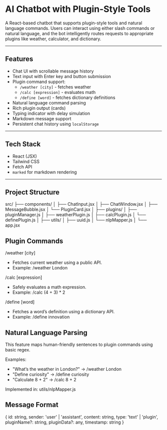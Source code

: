 # AI Chatbot with Plugin-Style Tools

A React-based chatbot that supports plugin-style tools and natural language commands. Users can interact using either slash commands or natural language, and the bot intelligently routes requests to appropriate plugins like weather, calculator, and dictionary.

---

## Features

- Chat UI with scrollable message history
- Text input with Enter key and button submission
- Plugin command support:
  - `/weather [city]` - fetches weather
  - `/calc [expression]` - evaluates math
  - `/define [word]` - fetches dictionary definitions
- Natural language command parsing
- Rich plugin output (cards)
- Typing indicator with delay simulation
- Markdown message support
- Persistent chat history using `localStorage`

---

## Tech Stack

- React (JSX)
- Tailwind CSS
- Fetch API
- `marked` for markdown rendering

----

## Project Structure

src/
├── components/
│   ├── ChatInput.jsx
│   ├── ChatWindow.jsx
│   ├── MessageBubble.jsx
│   └── PluginCard.jsx
│
├── plugins/
│   ├── pluginManager.js
│   ├── weatherPlugin.js
│   ├── calcPlugin.js
│   └── definePlugin.js
│
├── utils/
│   ├── uuid.js
│   └── nlpMapper.js
│
└── app.jsx


## Plugin Commands

/weather [city]
- Fetches current weather using a public API.
- Example: /weather London

/calc [expression]
- Safely evaluates a math expression.
- Example: /calc (4 + 3) * 2

/define [word]
- Fetches a word’s definition using a dictionary API.
- Example: /define innovation


## Natural Language Parsing

This feature maps human-friendly sentences to plugin commands using basic regex.

Examples:

- "What’s the weather in London?" → /weather London
- "Define curiosity" → /define curiosity
- "Calculate 8 + 2" → /calc 8 + 2

Implemented in: utils/nlpMapper.js


## Message Format
{
  id: string,
  sender: 'user' | 'assistant',
  content: string,
  type: 'text' | 'plugin',
  pluginName?: string,
  pluginData?: any,
  timestamp: string
}
